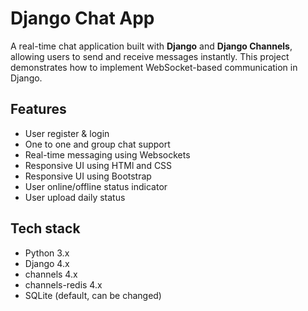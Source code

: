 
# Django Chat App

A real-time chat application built with **Django** and **Django Channels**, allowing users to send and receive messages instantly. This project demonstrates how to implement WebSocket-based communication in Django.


##  Features
- User register &  login
- One to one and group chat support
- Real-time messaging using Websockets 
- Responsive UI using HTMl and CSS
- Responsive UI using Bootstrap
- User online/offline status indicator
- User upload daily status

## Tech stack
- Python 3.x
- Django 4.x
- channels 4.x
- channels-redis 4.x
- SQLite (default, can be changed)
